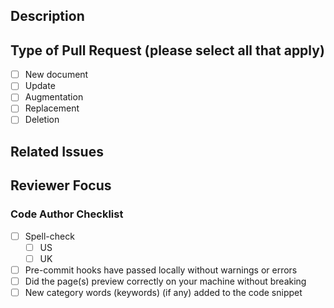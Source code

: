 ## Description

<!-- 
DO NOT LEAVE THIS SECTION BLANK
Please complete along the following lines:
- this [describes/updates/expands/replaces/removes] the design document for...
- describe where possible the context for the changes, why are we doing it? 
-->

## Type of Pull Request (please select all that apply)

- [ ] New document
- [ ] Update
- [ ] Augmentation
- [ ] Replacement
- [ ] Deletion

<!--TODO are we missing any here? -->

## Related Issues

<!-- 
To avoid the reviewer having to hunt for this information please note the issues here

Please use the following format: #[number] - short title of the issue 
-->

## Reviewer Focus

<!-- Any particular section the reviewer should focus on, anywhere that would be a good place to start? -->

### Code Author Checklist

<!-- This is to help you determine if your work is ready to be reviewed, if a point is irrelevant (i.e. you didn't make any new keywords) you can tick it to indicate that this has been done -->

- [ ] Spell-check
    - [ ] US
    - [ ] UK
- [ ] Pre-commit hooks have passed locally without warnings or errors
- [ ] Did the page(s) preview correctly on your machine without breaking
- [ ] New category words (keywords) (if any) added to the code snippet
